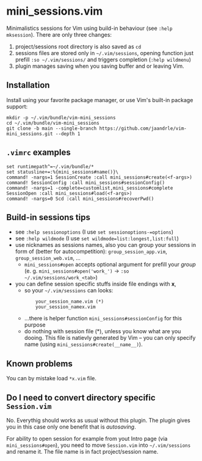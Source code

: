 # mini_sessions.vim

Minimalistics sessions for Vim using build-in behaviour (see `:help mksession`).
There are only three changes:

1) project/sessions root directory is also saved as `cd`
1) sessions files are stored only in `~/.vim/sessions`, opening function
just prefill `:so ~/.vim/sessions/` and triggers completion (`:help wildmenu`)
1) plugin manages saving when you saving buffer and or leaving Vim.

## Installation

Install using your favorite package manager, or use Vim's built-in package
support:

    mkdir -p ~/.vim/bundle/vim-mini_sessions
    cd ~/.vim/bundle/vim-mini_sessions
    git clone -b main --single-branch https://github.com/jaandrle/vim-mini_sessions.git --depth 1

## `.vimrc` examples
```
set runtimepath^=~/.vim/bundle/*
set statusline+=:%{mini_sessions#name()}\ 
command! -nargs=1 SessionCreate :call mini_sessions#create(<f-args>)
command! SessionConfig :call mini_sessions#sessionConfig()
command! -nargs=1 -complete=customlist,mini_sessions#complete SessionOpen :call mini_sessions#load(<f-args>)
command! -nargs=0 Scd :call mini_sessions#recoverPwd()
```

## Build-in sessions tips
- see `:help sessionoptions` (I use `set sessionoptions-=options`)
- see `:help wildmode` (I use `set wildmode=list:longest,list:full`)
- use nicknames as sessions names, also you can group your sessions
in form of (better for autocompetition): `group_session_app.vim`, `group_session_web.vim`, …
    - `mini_sessions#open` accepts optional argument for prefill your _group_ (e. g.
    `mini_sessions#open('work_')` → `:so ~/.vim/sessions/work_<tab>`)
- you can define session specific stuffs inside file endings with __x__,
    - so your `~/.vim/sessions` can looks:
        ```
            your_session_name.vim (*)
            your_session_namex.vim
        ```
    - …there is helper function `mini_sessions#sessionConfig` for this purpose
    - do nothing with session file (\*), unless you know what are you dooing. This file is
    natievly generated by Vim – you can only specify name (using `mini_sessions#create(__name__)`).

## Known problems
You can by mistake load `*x.vim` file.

## Do I need to convert directory specific `Session.vim`

No. Everythig should works as usual without this plugin. The plugin gives you
in this case only one benefit that is _autosaving_.

For ability to open session for example from yout Intro page (via `mini_sessions#open`),
you need to move `Session.vim` into `~/.vim/sessions` and rename it. The file name is
in fact project/session name.
